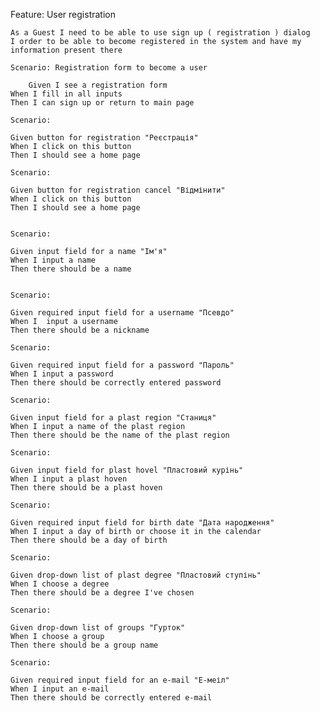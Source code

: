 ﻿Feature: User registration

    As a Guest I need to be able to use sign up ( registration ) dialog 
    I order to be able to become registered in the system and have my information present there

    Scenario: Registration form to become a user
        
        Given I see a registration form 
	When I fill in all inputs 
	Then I can sign up or return to main page

    Scenario:

	Given button for registration "Реєстрація"
	When I click on this button
	Then I should see a home page
    
    Scenario:

	Given button for registration cancel "Відмінити"
	When I click on this button
	Then I should see a home page


    Scenario: 

	Given input field for a name "Ім'я"
	When I input a name 
	Then there should be a name

   
    Scenario:

	Given required input field for a username "Псевдо"
	When I  input a username
	Then there should be a nickname

    Scenario:

	Given required input field for a password "Пароль"
	When I input a password
	Then there should be correctly entered password

    Scenario:

	Given input field for a plast region "Станиця"
	When I input a name of the plast region
	Then there should be the name of the plast region

    Scenario:

	Given input field for plast hovel "Пластовий курінь"
	When I input a plast hoven
	Then there should be a plast hoven 
 
    Scenario:

	Given required input field for birth date "Дата народження"
	When I input a day of birth or choose it in the calendar
	Then there should be a day of birth

    Scenario:

	Given drop-down list of plast degree "Пластовий ступінь"
	When I choose a degree
	Then there should be a degree I've chosen
  
    Scenario:

	Given drop-down list of groups "Гурток"
	When I choose a group
	Then there should be a group name

    Scenario:

	Given required input field for an e-mail "Е-меіл"
	When I input an e-mail
	Then there should be correctly entered e-mail